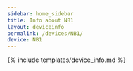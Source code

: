```yaml
---
sidebar: home_sidebar
title: Info about NB1
layout: deviceinfo
permalink: /devices/NB1/
device: NB1
---
```

{% include templates/device_info.md %}
